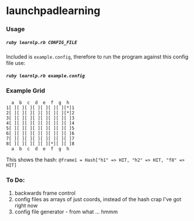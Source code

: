# launchpadlearning

### Usage

##### `ruby learnlp.rb CONFIG_FILE`

Included is `example.config`, therefore to run the program against this config file use:

##### `ruby learnlp.rb example.config`

### Example Grid
```
  a  b  c  d  e  f  g  h
1[ ][ ][ ][ ][ ][ ][ ][*]1
2[ ][ ][ ][ ][ ][ ][ ][*]2
3[ ][ ][ ][ ][ ][ ][ ][ ]3
4[ ][ ][ ][ ][ ][ ][ ][ ]4
5[ ][ ][ ][ ][ ][ ][ ][ ]5
6[ ][ ][ ][ ][ ][ ][ ][ ]6
7[ ][ ][ ][ ][ ][ ][ ][ ]7
8[ ][ ][ ][ ][ ][*][ ][ ]8
  a  b  c  d  e  f  g  h
```
This shows the hash:
`@frame1 = Hash["h1" => HIT, "h2" => HIT, "f8" => HIT]`

### To Do:
1. backwards frame control
2. config files as arrays of just coords, instead of the hash crap I've got right now
3. config file generator - from what ... hmmm
